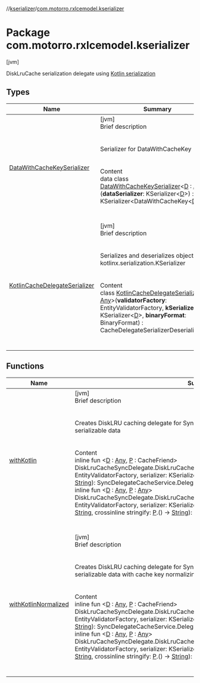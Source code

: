 //[kserializer](../index.md)/[com.motorro.rxlcemodel.kserializer](index.md)



# Package com.motorro.rxlcemodel.kserializer  
 [jvm] 

DiskLruCache serialization delegate using [Kotlin serialization](https://github.com/Kotlin/kotlinx.serialization/)

   


## Types  
  
|  Name|  Summary| 
|---|---|
| [DataWithCacheKeySerializer](-data-with-cache-key-serializer/index.md)| [jvm]  <br>Brief description  <br><br><br>Serializer for DataWithCacheKey<br><br>  <br>Content  <br>data class [DataWithCacheKeySerializer](-data-with-cache-key-serializer/index.md)<[D](-data-with-cache-key-serializer/index.md) : [Any](https://kotlinlang.org/api/latest/jvm/stdlib/kotlin/-any/index.html)>(**dataSerializer**: KSerializer<[D](-data-with-cache-key-serializer/index.md)>) : KSerializer<DataWithCacheKey<[D](-data-with-cache-key-serializer/index.md)>>   <br><br><br>
| [KotlinCacheDelegateSerializer](-kotlin-cache-delegate-serializer/index.md)| [jvm]  <br>Brief description  <br><br><br>Serializes and deserializes objects with kotlinx.serialization.KSerializer<br><br>  <br>Content  <br>class [KotlinCacheDelegateSerializer](-kotlin-cache-delegate-serializer/index.md)<[D](-kotlin-cache-delegate-serializer/index.md) : [Any](https://kotlinlang.org/api/latest/jvm/stdlib/kotlin/-any/index.html)>(**validatorFactory**: EntityValidatorFactory, **kSerializer**: KSerializer<[D](-kotlin-cache-delegate-serializer/index.md)>, **binaryFormat**: BinaryFormat) : CacheDelegateSerializerDeserializer<[D](-kotlin-cache-delegate-serializer/index.md)>   <br><br><br>


## Functions  
  
|  Name|  Summary| 
|---|---|
| [withKotlin](with-kotlin.md)| [jvm]  <br>Brief description  <br><br><br>Creates DiskLRU caching delegate for SyncDelegateCacheService that accepts Kotlin-serializable data<br><br>  <br>Content  <br>inline fun <[D](with-kotlin.md) : [Any](https://kotlinlang.org/api/latest/jvm/stdlib/kotlin/-any/index.html), [P](with-kotlin.md) : CacheFriend> DiskLruCacheSyncDelegate.DiskLruCacheProvider.[withKotlin](with-kotlin.md)(validatorFactory: EntityValidatorFactory, serializer: KSerializer<[D](with-kotlin.md)>, binaryFormat: BinaryFormat, prefix: [String](https://kotlinlang.org/api/latest/jvm/stdlib/kotlin/-string/index.html)): SyncDelegateCacheService.Delegate<[D](with-kotlin.md), [P](with-kotlin.md)>  <br>inline fun <[D](with-kotlin.md) : [Any](https://kotlinlang.org/api/latest/jvm/stdlib/kotlin/-any/index.html), [P](with-kotlin.md) : [Any](https://kotlinlang.org/api/latest/jvm/stdlib/kotlin/-any/index.html)> DiskLruCacheSyncDelegate.DiskLruCacheProvider.[withKotlin](with-kotlin.md)(validatorFactory: EntityValidatorFactory, serializer: KSerializer<[D](with-kotlin.md)>, binaryFormat: BinaryFormat, prefix: [String](https://kotlinlang.org/api/latest/jvm/stdlib/kotlin/-string/index.html), crossinline stringify: [P](with-kotlin.md).() -> [String](https://kotlinlang.org/api/latest/jvm/stdlib/kotlin/-string/index.html)): SyncDelegateCacheService.Delegate<[D](with-kotlin.md), [P](with-kotlin.md)>  <br><br><br>
| [withKotlinNormalized](with-kotlin-normalized.md)| [jvm]  <br>Brief description  <br><br><br>Creates DiskLRU caching delegate for SyncDelegateCacheService that accepts Kotlin-serializable data with cache key normalizing and check.<br><br>  <br>Content  <br>inline fun <[D](with-kotlin-normalized.md) : [Any](https://kotlinlang.org/api/latest/jvm/stdlib/kotlin/-any/index.html), [P](with-kotlin-normalized.md) : CacheFriend> DiskLruCacheSyncDelegate.DiskLruCacheProvider.[withKotlinNormalized](with-kotlin-normalized.md)(validatorFactory: EntityValidatorFactory, serializer: KSerializer<[D](with-kotlin-normalized.md)>, binaryFormat: BinaryFormat, prefix: [String](https://kotlinlang.org/api/latest/jvm/stdlib/kotlin/-string/index.html)): SyncDelegateCacheService.Delegate<[D](with-kotlin-normalized.md), [P](with-kotlin-normalized.md)>  <br>inline fun <[D](with-kotlin-normalized.md) : [Any](https://kotlinlang.org/api/latest/jvm/stdlib/kotlin/-any/index.html), [P](with-kotlin-normalized.md) : [Any](https://kotlinlang.org/api/latest/jvm/stdlib/kotlin/-any/index.html)> DiskLruCacheSyncDelegate.DiskLruCacheProvider.[withKotlinNormalized](with-kotlin-normalized.md)(validatorFactory: EntityValidatorFactory, serializer: KSerializer<[D](with-kotlin-normalized.md)>, binaryFormat: BinaryFormat, prefix: [String](https://kotlinlang.org/api/latest/jvm/stdlib/kotlin/-string/index.html), crossinline stringify: [P](with-kotlin-normalized.md).() -> [String](https://kotlinlang.org/api/latest/jvm/stdlib/kotlin/-string/index.html)): SyncDelegateCacheService.Delegate<[D](with-kotlin-normalized.md), [P](with-kotlin-normalized.md)>  <br><br><br>


